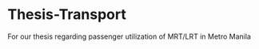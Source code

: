 Thesis-Transport
================

For our thesis regarding passenger utilization of MRT/LRT in Metro Manila
